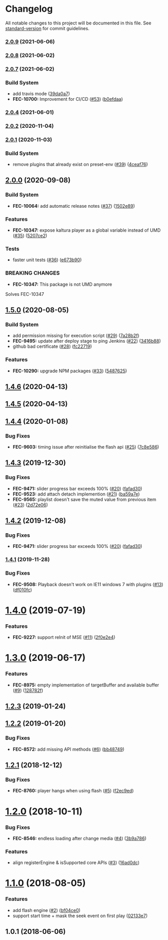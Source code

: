 # Changelog

All notable changes to this project will be documented in this file. See [standard-version](https://github.com/conventional-changelog/standard-version) for commit guidelines.

### [2.0.9](https://github.com/kaltura/playkit-js-flash/compare/v2.0.8...v2.0.9) (2021-06-06)



### [2.0.8](https://github.com/kaltura/playkit-js-flash/compare/v2.0.7...v2.0.8) (2021-06-02)



### [2.0.7](https://github.com/kaltura/playkit-js-flash/compare/v2.0.4...v2.0.7) (2021-06-02)


### Build System

* add travis mode ([39da0a7](https://github.com/kaltura/playkit-js-flash/commit/39da0a7))
* **FEC-10700:** Improvement for CI/CD ([#53](https://github.com/kaltura/playkit-js-flash/issues/53)) ([b0efdaa](https://github.com/kaltura/playkit-js-flash/commit/b0efdaa))



### [2.0.4](https://github.com/kaltura/playkit-js-flash/compare/v2.0.3...v2.0.4) (2021-06-01)



### [2.0.2](https://github.com/kaltura/playkit-js-flash/compare/v2.0.1...v2.0.2) (2020-11-04)



### [2.0.1](https://github.com/kaltura/playkit-js-flash/compare/v2.0.0...v2.0.1) (2020-11-03)


### Build System

* remove plugins that already exist on preset-env ([#39](https://github.com/kaltura/playkit-js-flash/issues/39)) ([4ceaf76](https://github.com/kaltura/playkit-js-flash/commit/4ceaf76))



## [2.0.0](https://github.com/kaltura/playkit-js-flash/compare/v1.5.0...v2.0.0) (2020-09-08)


### Build System

* **FEC-10064:** add automatic release notes ([#37](https://github.com/kaltura/playkit-js-flash/issues/37)) ([1502e89](https://github.com/kaltura/playkit-js-flash/commit/1502e89))


### Features

* **FEC-10347:** expose kaltura player as a global variable instead of UMD ([#35](https://github.com/kaltura/playkit-js-flash/issues/35)) ([5207ce2](https://github.com/kaltura/playkit-js-flash/commit/5207ce2))


### Tests

* faster unit tests ([#36](https://github.com/kaltura/playkit-js-flash/issues/36)) ([e673b90](https://github.com/kaltura/playkit-js-flash/commit/e673b90))


### BREAKING CHANGES

* **FEC-10347:** This package is not UMD anymore

Solves FEC-10347



## [1.5.0](https://github.com/kaltura/playkit-js-flash/compare/v1.4.4...v1.5.0) (2020-08-05)


### Build System

* add permission missing for execution script ([#29](https://github.com/kaltura/playkit-js-flash/issues/29)) ([7a28b2f](https://github.com/kaltura/playkit-js-flash/commit/7a28b2f))
* **FEC-9495:** update after deploy stage to ping Jenkins ([#22](https://github.com/kaltura/playkit-js-flash/issues/22)) ([3416b88](https://github.com/kaltura/playkit-js-flash/commit/3416b88))
* github bad certificate ([#28](https://github.com/kaltura/playkit-js-flash/issues/28)) ([fc22719](https://github.com/kaltura/playkit-js-flash/commit/fc22719))


### Features

* **FEC-10290:** upgrade NPM packages ([#33](https://github.com/kaltura/playkit-js-flash/issues/33)) ([5487625](https://github.com/kaltura/playkit-js-flash/commit/5487625))



<a name="1.4.6"></a>
## [1.4.6](https://github.com/kaltura/playkit-js-flash/compare/v1.4.5...v1.4.6) (2020-04-13)



<a name="1.4.5"></a>
## [1.4.5](https://github.com/kaltura/playkit-js-flash/compare/v1.4.4...v1.4.5) (2020-04-13)



<a name="1.4.4"></a>
## [1.4.4](https://github.com/kaltura/playkit-js-flash/compare/v1.4.3...v1.4.4) (2020-01-08)


### Bug Fixes

* **FEC-9603:** timing issue after reinitialise the flash api ([#25](https://github.com/kaltura/playkit-js-flash/issues/25)) ([7c8e586](https://github.com/kaltura/playkit-js-flash/commit/7c8e586))



<a name="1.4.3"></a>
## [1.4.3](https://github.com/kaltura/playkit-js-flash/compare/v1.4.1...v1.4.3) (2019-12-30)


### Bug Fixes

* **FEC-9471:** slider progress bar exceeds 100% ([#20](https://github.com/kaltura/playkit-js-flash/issues/20)) ([fafad30](https://github.com/kaltura/playkit-js-flash/commit/fafad30))
* **FEC-9523:** add attach detach implemention ([#21](https://github.com/kaltura/playkit-js-flash/issues/21)) ([ba59a7e](https://github.com/kaltura/playkit-js-flash/commit/ba59a7e))
* **FEC-9565:** playlist doesn't save the muted value from previous item ([#23](https://github.com/kaltura/playkit-js-flash/issues/23)) ([2d72e06](https://github.com/kaltura/playkit-js-flash/commit/2d72e06))



<a name="1.4.2"></a>
## [1.4.2](https://github.com/kaltura/playkit-js-flash/compare/v1.4.1...v1.4.2) (2019-12-08)


### Bug Fixes

* **FEC-9471:** slider progress bar exceeds 100% ([#20](https://github.com/kaltura/playkit-js-flash/issues/20)) ([fafad30](https://github.com/kaltura/playkit-js-flash/commit/fafad30))


<a name="1.4.1"></a>
### [1.4.1](https://github.com/kaltura/playkit-js-flash/compare/v1.4.0...v1.4.1) (2019-11-28)


### Bug Fixes

* **FEC-9508:** Playback doesn't work on IE11 windows 7 with plugins ([#13](https://github.com/kaltura/playkit-js-flash/issues/13)) ([df010fc](https://github.com/kaltura/playkit-js-flash/commit/df010fc))



<a name="1.4.0"></a>
# [1.4.0](https://github.com/kaltura/playkit-js-flash/compare/v1.3.0...v1.4.0) (2019-07-19)


### Features

* **FEC-9227:** support reInit of MSE ([#11](https://github.com/kaltura/playkit-js-flash/issues/11)) ([2f0e2e4](https://github.com/kaltura/playkit-js-flash/commit/2f0e2e4))



<a name="1.3.0"></a>
# [1.3.0](https://github.com/kaltura/playkit-js-flash/compare/v1.2.3...v1.3.0) (2019-06-17)


### Features

* **FEC-8975:** empty implementation of targetBuffer and available buffer ([#9](https://github.com/kaltura/playkit-js-flash/issues/9)) ([128782f](https://github.com/kaltura/playkit-js-flash/commit/128782f))



<a name="1.2.3"></a>
## [1.2.3](https://github.com/kaltura/playkit-js-flash/compare/v1.2.2...v1.2.3) (2019-01-24)



<a name="1.2.2"></a>
## [1.2.2](https://github.com/kaltura/playkit-js-flash/compare/v1.2.1...v1.2.2) (2019-01-20)


### Bug Fixes

* **FEC-8572:** add missing API methods ([#6](https://github.com/kaltura/playkit-js-flash/issues/6)) ([bb48749](https://github.com/kaltura/playkit-js-flash/commit/bb48749))



<a name="1.2.1"></a>
## [1.2.1](https://github.com/kaltura/playkit-js-js-comscore/compare/v1.2.0...v1.2.1) (2018-12-12)


### Bug Fixes

* **FEC-8760:** player hangs when using flash ([#5](https://github.com/kaltura/playkit-js-js-comscore/issues/5)) ([f2ec9ed](https://github.com/kaltura/playkit-js-js-comscore/commit/f2ec9ed))



<a name="1.2.0"></a>
# [1.2.0](https://github.com/kaltura/playkit-js-js-comscore/compare/v1.1.0...v1.2.0) (2018-10-11)


### Bug Fixes

* **FEC-8546:** endless loading after change media ([#4](https://github.com/kaltura/playkit-js-js-comscore/issues/4)) ([3b9a786](https://github.com/kaltura/playkit-js-js-comscore/commit/3b9a786))


### Features

* align registerEngine & isSupported core APIs ([#3](https://github.com/kaltura/playkit-js-js-comscore/issues/3)) ([16ad0dc](https://github.com/kaltura/playkit-js-js-comscore/commit/16ad0dc))



<a name="1.1.0"></a>
# [1.1.0](https://github.com/kaltura/playkit-js-js-comscore/compare/v1.0.1...v1.1.0) (2018-08-05)


### Features

* add flash engine ([#2](https://github.com/kaltura/playkit-js-js-comscore/issues/2)) ([bf04ce0](https://github.com/kaltura/playkit-js-js-comscore/commit/bf04ce0))
* support start time + mask the seek event on first play ([02133e7](https://github.com/kaltura/playkit-js-js-comscore/commit/02133e7))



<a name="1.0.1"></a>
## 1.0.1 (2018-06-06)
